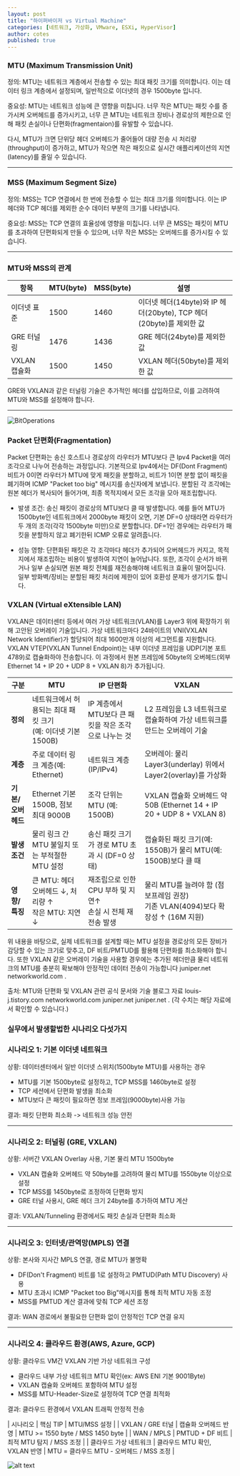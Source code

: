 ```yaml
---
layout: post
title: "하이퍼바이저 vs Virtual Machine"
categories: [네트워크, 가상화, VMware, ESXi, HyperVisor]
author: cotes
published: true
---
```




### MTU (Maximum Transmission Unit)
정의: MTU는 네트워크 계층에서 전송할 수 있는 최대 패킷 크기를 의미합니다. 이는 데이터 링크 계층에서 설정되며, 일반적으로 이더넷의 경우 1500byte 입니다.

중요성: MTU는 네트워크 성능에 큰 영향을 미칩니다. 너무 작은 MTU는 패킷 수를 증가시켜 오버헤드를 증가시키고, 너무 큰 MTU는 네트워크 장비나 경로상의 제한으로 인해 패킷 손실이나 단편화(fragmentaion)를 유발할 수 있습니다.

다시, MTU가 크면 단위당 헤더 오버헤드가 줄어들어 대량 전송 시 처리량(throughput)이 증가하고, MTU가 작으면 작은 패킷으로 실시간 애플리케이션의 지연(latency)를 줄일 수 있습니다.

--------------------------------------

### MSS (Maximum Segment Size)
정의: MSS는 TCP 연결에서 한 번에 전송할 수 있는 최대 크기를 의미합니다. 이는 IP 헤더와 TCP 헤더를 제외한 순수 데이터 부분의 크기를 나타냅니다.

중요성: MSS는 TCP 연결의 효율성에 영향을 미칩니다. 너무 큰 MSS는 패킷이 MTU를 초과하여 단편화되게 만들 수 있으며, 너무 작은 MSS는 오버헤드를 증가시킬 수 있습니다.

--------------------------------------------------

### MTU와 MSS의 관계

| 항목 | MTU(byte) | MSS(byte) | 설명 |
|----------|--------|----------|---------|
| 이더넷 표준 | 1500 | 1460 | 이더넷 헤더(14byte)와 IP 헤더(20byte), TCP 헤더(20byte)를 제외한 값|
| GRE 터널링 | 1476 | 1436 | GRE 헤더(24byte)를 제외한 값|
| VXLAN 캡슐화 | 1500 | 1450 | VXLAN 헤더(50byte)를 제외한 값|

GRE와 VXLAN과 같은 터널링 기술은 추가적인 헤더를 삽입하므로, 이를 고려하여 MTU와 MSS를 설정해야 합니다.

--------------------------------------------------

![BitOperations](VXlanHeader.PNG)


### Packet 단편화(Fragmentation) 
Packet 단편화는 송신 호스트나 경로상의 라우터가 MTU보다 큰 Ipv4 Packet을 여러 조각으로 나누어 전송하는 과정입니다. 기본적으로 Ipv4에서는 DF(Dont Fragment) 비트가 0이면 라우터가 MTU에 맞게 패킷을 분할하고, 비트가 1이면 분할 없이 패킷을 폐기하며 ICMP "Packet too big" 메시지를 송신자에게 보냅니다. 분할된 각 조각에는 원본 헤더가 복사되어 들어가며, 최종 목적지에서 모든 조각을 모아 재조립합니다.

- 발생 조건: 송신 패킷이 경로상의 MTU보다 클 때 발생합니다. 예를 들어 MTU가 1500byte인 네트워크에서 2000byte 패킷이 오면, 기본 DF=0 상태라면 라우터가 두 개의 조각(각각 1500byte 미만)으로 분할합니다. DF=1인 경우에는 라우터가 패킷을 분할하지 않고 폐기한뒤 ICMP 오류로 알려줍니다.

- 성능 영향: 단편화된 패킷은 각 조각마다 헤더가 추가되어 오버헤드가 커지고, 목적지에서 재조립하는 비용이 발생하여 지연이 늘어납니다. 또한, 조각이 순서가 바뀌거나 일부 손실되면 원본 패킷 전체를 재전송해야해 네트워크 효율이 떨어집니다. 일부 방화벽/장비는 분할된 패킷 처리에 제한이 있어 호환성 문제가 생기기도 합니다.

### VXLAN (Virtual eXtensible LAN)
VXLAN은 데이터센터 등에서 여러 가상 네트워크(VLAN)를 Layer3 위에 확장하기 위해 고안된 오버레이 기술입니다. 가상 네트워크마다 24바이트의 VNI(VXLAN Network Identifier)가 할당되어 최대 1600만개 이상의 세그먼트를 지원합니다. VXLAN VTEP(VXLAN Tunnel Endpoint)는 내부 이더넷 프레임을 UDP(기본 포트 4789)로 캡슐화하야 전송합니다. 이 과정에서 원본 프레임에 50byte의 오버헤드(외부 Ethernet 14 + IP 20 + UDP 8 + VXLAN 8)가 추가됩니다.

| 구분          | MTU                                        | IP 단편화                                  | VXLAN                                                        |
| ----------- | ------------------------------------------ | --------------------------------------- | ------------------------------------------------------------ |
| **정의**      | 네트워크에서 허용되는 최대 패킷 크기<br> (예: 이더넷 기본 1500B) | IP 계층에서 MTU보다 큰 패킷을 작은 조각으로 나누는 것       | L2 프레임을 L3 네트워크로 캡슐화하여 가상 네트워크를 만드는 오버레이 기술                  |
| **계층**      | 주로 데이터 링크 계층(예: Ethernet)                  | 네트워크 계층(IP/IPv4)                        | 오버레이: 물리 Layer3(underlay) 위에서 Layer2(overlay)를 가상화           |
| **기본/오버헤드** | Ethernet 기본 1500B, 점보 최대 9000B             | 조각 단위는 MTU (예: 1500B)                   | VXLAN 캡슐화 오버헤드 약 50B (Ethernet 14 + IP 20 + UDP 8 + VXLAN 8) |
| **발생 조건**   | 물리 링크 간 MTU 불일치 또는 부적절한 MTU 설정             | 송신 패킷 크기가 경로 MTU 초과 시 (DF=0 상태)         | 캡슐화된 패킷 크기(예: 1550B)가 물리 MTU(예: 1500B)보다 클 때                 |
| **영향/특징**   | 큰 MTU: 헤더 오버헤드 ↓, 처리량 ↑<br>작은 MTU: 지연 ↓    | 재조립으로 인한 CPU 부하 및 지연↑<br>손실 시 전체 재전송 발생 | 물리 MTU를 늘려야 함 (점보프레임 권장)<br>기존 VLAN(4094)보다 확장성 ↑ (16M 지원)   |

위 내용을 바탕으로, 실제 네트워크를 설계할 때는 MTU 설정을 경로상의 모든 장비가 감당할 수 있는 크기로 맞추고, DF 비트/PMTUD를 활용해 단편화를 최소화해야 합니다. 또한 VXLAN 같은 오버레이 기술을 사용할 경우에는 추가된 헤더만큼 물리 네트워크의 MTU를 충분히 확보해야 안정적인 데이터 전송이 가능합니다
juniper.net
networkworld.com
.

출처: MTU와 단편화 및 VXLAN 관련 공식 문서와 기술 블로그 자료
louis-j.tistory.com
networkworld.com
juniper.net
juniper.net
. (각 수치는 해당 자료에서 확인할 수 있습니다.)


### 실무에서 발생할법한 시나리오 다섯가지

### 시나리오 1: 기본 이더넷 네트워크
상황: 데이터센터에서 일반 이더넷 스위치(1500byte MTU)를 사용하는 경우

- MTU를 기본 1500byte로 설정하고, TCP MSS를 1460byte로 설정
- TCP 세션에서 단편화 발생을 최소화
- MTU보다 큰 패킷이 필요하면 정보 프레임(9000byte)사용 가능

결과: 패킷 단편화 최소화 -> 네트워크 성능 안전

--------------------------------------------------

### 시나리오 2: 터널링 (GRE, VXLAN)
상황: 서버간 VXLAN Overlay 사용, 기본 물리 MTU 1500byte

- VXLAN 캡슐화 오버헤드 약 50byte를 고려하여 물리 MTU를 1550byte 이상으로 설정
- TCP MSS를 1450byte로 조정하여 단편화 방지
- GRE 터널 사용시, GRE 헤더 크기 24byte를 추가하여 MTU 계산

결과: VXLAN/Tunneling 환경에서도 패킷 손실과 단편화 최소화

-----------------------------------------------------

### 시나리오 3: 인터넷/관역망(MPLS) 연결
상황: 본사와 지사간 MPLS 연결, 경로 MTU가 불명확

- DF(Don't Fragment) 비트를 1로 설정하고 PMTUD(Path MTU Discovery) 사용
- MTU 초과시 ICMP "Packet too Big"메시지를 통해 최적 MTU 자동 조정
- MSS를 PMTUD 계산 결과에 맞춰 TCP 세션 조정

결과: WAN 경로에서 불필요한 단편화 없이 안정적인 TCP 연결 유지

-----------------------------------------------------
### 시나리오 4: 클라우드 환경(AWS, Azure, GCP)
상황: 클라우드 VM간 VXLAN 기반 가상 네트워크 구성

- 클라우드 내부 가상 네트워크 MTU 확인(ex: AWS ENI 기본 9001Byte)
- VXLAN 캡슐화 오버헤드 포함하여 MTU 설정
- MSS를 MTU-Header-Size로 설정하여 TCP 연결 최적화

결과: 클라우드 환경에서 VXLAN 트래픽 안정적 전송

| 시나리오 | 핵심 TIP | MTU/MSS 설정 |
| VXLAN / GRE 터널 | 캡슐화 오버헤드 반영 | MTU >= 1550 byte / MSS 1450 byte |
| WAN / MPLS | PMTUD + DF 비트 | 최적 MTU 탐지 / MSS 조정 |
| 클라우드 가상 네트워크 | 클라우드 MTU 확인, VXLAN 반영 | MTU = 클라우드 MTU - 오버헤드 / MSS 조정 |

![alt text](image-3.png)

